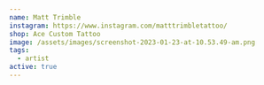 ```yaml
---
name: Matt Trimble
instagram: https://www.instagram.com/matttrimbletattoo/
shop: Ace Custom Tattoo
image: /assets/images/screenshot-2023-01-23-at-10.53.49-am.png
tags:
  - artist
active: true
---
```

